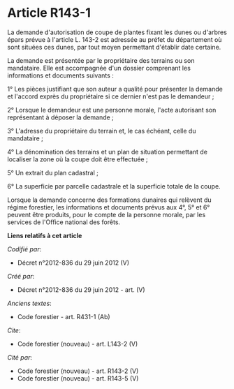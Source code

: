 # Article R143-1

La demande d'autorisation de coupe de plantes fixant les dunes ou d'arbres épars prévue à l'article L. 143-2 est adressée au
préfet du département où sont situées ces dunes, par tout moyen permettant d'établir date certaine.

La demande est présentée par le propriétaire des terrains ou son mandataire. Elle est accompagnée d'un dossier comprenant les
informations et documents suivants :

1° Les pièces justifiant que son auteur a qualité pour présenter la demande et l'accord exprès du propriétaire si ce dernier
n'est pas le demandeur ;

2° Lorsque le demandeur est une personne morale, l'acte autorisant son représentant à déposer la demande ;

3° L'adresse du propriétaire du terrain et, le cas échéant, celle du mandataire ;

4° La dénomination des terrains et un plan de situation permettant de localiser la zone où la coupe doit être effectuée ;

5° Un extrait du plan cadastral ;

6° La superficie par parcelle cadastrale et la superficie totale de la coupe.

Lorsque la demande concerne des formations dunaires qui relèvent du régime forestier, les informations et documents prévus
aux 4°, 5° et 6° peuvent être produits, pour le compte de la personne morale, par les services de l'Office national des
forêts.

**Liens relatifs à cet article**

_Codifié par_:

  - Décret n°2012-836 du 29 juin 2012 (V)

_Créé par_:

  - Décret n°2012-836 du 29 juin 2012 - art. (V)

_Anciens textes_:

  - Code forestier - art. R431-1 (Ab)

_Cite_:

  - Code forestier (nouveau) - art. L143-2 (V)

_Cité par_:

  - Code forestier (nouveau) - art. R143-2 (V)
  - Code forestier (nouveau) - art. R143-5 (V)
